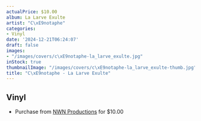 ```yaml
---
actualPrice: $10.00
album: La Larve Exulte
artist: "C\xE9notaphe"
categories:
- Vinyl
date: '2024-12-21T06:24:07'
draft: false
images:
- "/images/covers/c\xE9notaphe-la_larve_exulte.jpg"
inStock: true
thumbnailImage: "/images/covers/c\xE9notaphe-la_larve_exulte-thumb.jpg"
title: "C\xE9notaphe - La Larve Exulte"
---
```


## Vinyl
* Purchase from [NWN Productions](http://shop.nwnprod.com/index.php?route=product/product&path=75&product_id=58864&sort=pd.name&order=ASC) for $10.00
